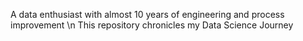 A data enthusiast with almost 10 years of engineering and process improvement \n
This repository chronicles my Data Science Journey
